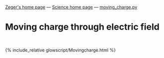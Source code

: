 [Zeger's home page](https://www.hendrikse.name/) &mdash; [Science home page](https://www.hendrikse.name/science/) &mdash; [moving_charge.py](glowscript/moving_charge.html) 

# Moving charge through electric field
<div class="header_line"><br/></div>

{% include_relative glowscript/Movingcharge.html %}



